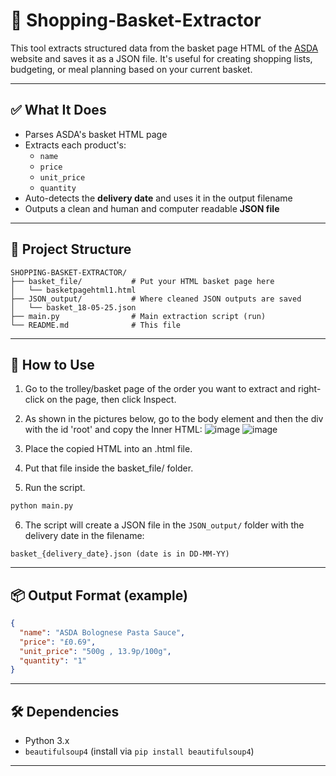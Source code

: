 # 🛒 Shopping-Basket-Extractor

This tool extracts structured data from the basket page HTML of the [ASDA](https://groceries.asda.com) website and saves it as a JSON file. It's useful for creating shopping lists, budgeting, or meal planning based on your current basket.

---

## ✅ What It Does

- Parses ASDA's basket HTML page
- Extracts each product's:
  - `name`
  - `price`
  - `unit_price`
  - `quantity`
- Auto-detects the **delivery date** and uses it in the output filename
- Outputs a clean and human and computer readable **JSON file**

---

## 📁 Project Structure

```
SHOPPING-BASKET-EXTRACTOR/
├── basket_file/           # Put your HTML basket page here
│   └── basketpagehtml1.html
├── JSON_output/           # Where cleaned JSON outputs are saved
│   └── basket_18-05-25.json
├── main.py                # Main extraction script (run)
└── README.md              # This file
```

---

## 🚀 How to Use

1. Go to the trolley/basket page of the order you want to extract and right-click on the page, then click Inspect.

2. As shown in the pictures below, go to the body element and then the div with the id 'root' and copy the Inner HTML: ![image](https://github.com/user-attachments/assets/fcee32c1-8557-42e0-ba94-118b2a93b766)
   ![image](https://github.com/user-attachments/assets/07ebde75-9569-4ea3-af5d-6f09eb951509)


3. Place the copied HTML into an .html file.

4. Put that file inside the basket_file/ folder.

5. Run the script.

```bash
python main.py
```

6. The script will create a JSON file in the `JSON_output/` folder with the delivery date in the filename:

```
basket_{delivery_date}.json (date is in DD-MM-YY)
```

---

## 📦 Output Format (example)

```json
{
  "name": "ASDA Bolognese Pasta Sauce",
  "price": "£0.69",
  "unit_price": "500g , 13.9p/100g",
  "quantity": "1"
}
```

---

## 🛠️ Dependencies

- Python 3.x
- `beautifulsoup4` (install via `pip install beautifulsoup4`)

---
